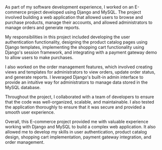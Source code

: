 As part of my software development experience, I worked on an E-commerce project developed using Django and MySQL. The project involved building a web application that allowed users to browse and purchase products, manage their accounts, and allowed administrators to manage orders and generate reports.

My responsibilities in this project included developing the user authentication functionality, designing the product catalog pages using Django templates, implementing the shopping cart functionality using Django's session framework, and integrating with a payment gateway demo to allow users to make purchases.

I also worked on the order management features, which involved creating views and templates for administrators to view orders, update order status, and generate reports. I leveraged Django's built-in admin interface to provide an intuitive way for administrators to manage data stored in the MySQL database.

Throughout the project, I collaborated with a team of developers to ensure that the code was well-organized, scalable, and maintainable. I also tested the application thoroughly to ensure that it was secure and provided a smooth user experience.

Overall, this E-commerce project provided me with valuable experience working with Django and MySQL to build a complex web application. It also allowed me to develop my skills in user authentication, product catalog design, shopping cart implementation, payment gateway integration, and order management.
